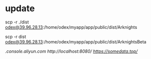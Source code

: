 # update
scp -r ./dist odex@39.96.28.13:/home/odex/myapp/app/public/dist/Arknights


scp -r dist odex@39.96.28.13:/home/odex/myapp/app/public/dist/ArknightsBeta

*.console.aliyun.com
http://localhost:8080/
https://somedata.top/*